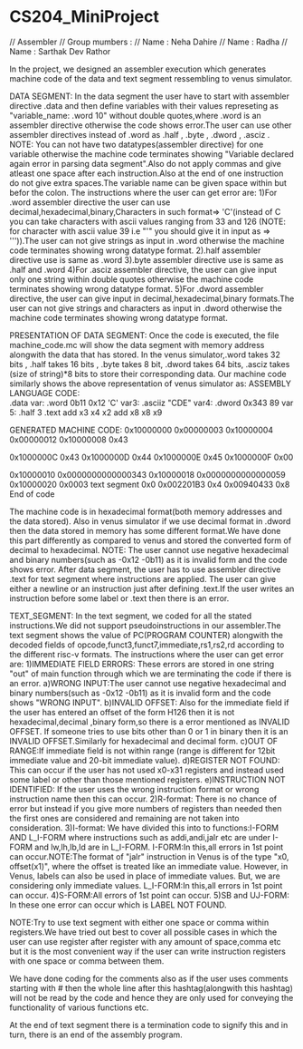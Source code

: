 # CS204_MiniProject
// Assembler
// Group mumbers :
//  Name : Neha Dahire
//  Name : Radha
//  Name : Sarthak Dev Rathor

In the project, we designed an assembler execution which generates machine code of the data and text segment ressembling to venus simulator.


DATA SEGMENT:
In the data segment the user have to start with assembler directive .data and then define variables with their values represeting as "variable_name: .word 10" without double quotes,where .word is an assembler directive otherwise the code shows error.The user can use other assembler directives instead of .word as .half , .byte , .dword , .asciz .		
NOTE: You can not have two datatypes(assembler directive) for one variable otherwise the machine code terminates showing "Variable declared again error in parsing data segment".Also do not apply commas and give atleast one space after each instruction.Also at the end of one instruction do not give extra spaces.The variable name can be given space within but befor the colon.
The instructions where the user can get error are:
1)For .word assembler directive the user can use decimal,hexadecimal,binary,Characters in such format=> 'C'(instead of C you can take characters with ascii values ranging from 33 and 126 (NOTE: for character with ascii value 39 i.e "'" you should give it in input as => '\'')).The user can not give strings as input in .word otherwise the machine code terminates showing wrong datatype format.
2).half assembler directive use is same as .word
3).byte assembler directive use is same as .half and .word
4)For .asciz assembler directive, the user can give input only one string within double quotes otherwise the machine code terminates showing wrong datatype format.
5)For .dword assembler directive, the user can give input in decimal,hexadecimal,binary formats.The user can not give strings and characters as input in .dword otherwise the machine code terminates showing wrong datatype format.

PRESENTATION OF DATA SEGMENT:
Once the code is executed, the file machine_code.mc will show the data segment with memory address alongwith the data that has stored.
In the venus simulator,.word takes 32 bits , .half takes 16 bits , .byte takes 8 bit, .dword takes 64 bits, .asciz takes (size of string)*8 bits to store their corresponding data.
Our machine code similarly shows the above representation of venus simulator as:
ASSEMBLY LANGUAGE CODE:				         
.data
var: .word 0b11 0x12 'C'
var3: .asciiz "CDE"
var4: .dword 0x343 89
var 5: .half 3
.text
add x3 x4 x2
add x8 x8 x9

GENERATED MACHINE CODE:
0x10000000 0x00000003
0x10000004 0x00000012
0x10000008 0x43

0x1000000C 0x43
0x1000000D 0x44
0x1000000E 0x45
0x1000000F 0x00

0x10000010 0x0000000000000343
0x10000018 0x0000000000000059
0x10000020 0x0003
text segment
0x0  0x002201B3
0x4  0x00940433
0x8  End of code


The machine code is in hexadecimal format(both memory addresses and the data stored).
Also in venus simulator if we use decimal format in .dword then the data stored in memory has some  different format.We have done this part differently as compared to venus and stored the converted form of decimal to hexadecimal.
NOTE: The user cannot use negative hexadecimal and binary numbers(such as -0x12 -0b11) as it is invalid form and the code shows error. 
After data segment, the user has to use assembler directive .text for text segment where instructions are applied.
The user can give either a newline or an instruction just after defining .text.If the user writes an instruction before some label or .text then there is an error.


TEXT_SEGMENT:
In the text segment, we coded for all the stated instructions.We did not support pseudoinstructions in our assembler.The text segment shows the value of PC(PROGRAM COUNTER) alongwith the decoded fields of opcode,funct3,funct7,immediate,rs1,rs2,rd according to the different risc-v formats.
The instructions where the user can get error are:
1)IMMEDIATE FIELD ERRORS: These errors are stored in one string "out" of main function through which we are terminating the code if there is an error. 
  a)WRONG INPUT:The user cannot use negative hexadecimal and binary numbers(such as -0x12 -0b11) as it is invalid form and the code shows "WRONG INPUT".
  b)INVALID OFFSET: Also for the immediate field if the user has entered an offset of the form H126 then it is not hexadecimal,decimal ,binary form,so there is a error mentioned as INVALID OFFSET. If someone tries to use bits other than 0 or 1 in binary then it is an INVALID OFFSET.Similarly for hexadecimal and decimal form.
  c)OUT OF RANGE:If immediate field is not within range (range is different for 12bit immediate value and 20-bit immediate value).
  d)REGISTER NOT FOUND: This can occur if the user has not used x0-x31 registers and instead used some label or other than those mentioned registers.
  e)INSTRUCTION NOT IDENTIFIED: If the user uses the wrong instruction format or wrong instruction name then this can occur.
2)R-format: There is no chance of error but instead if you give more numbers of registers than needed then the first ones are considered and remaining are not taken into consideration.
3)I-format: We have divided this into to functions:I-FORM AND L_I-FORM where instructions such as addi,andi,jalr etc are under I-FORM and lw,lh,lb,ld are in L_I-FORM.
	I-FORM:In this,all errors in 1st point can occur.NOTE:The format of "jalr" instruction in Venus is of the type "x0, offset(x1)", where the offset is treated like an immediate value. However, in Venus, labels can also be used in place of immediate values. But, we are considering only immediate values.
	L_I-FORM:In this,all errors in 1st point can occur.
4)S-FORM:All errors of 1st point can occur.
5)SB and UJ-FORM: In these one error can occur which is LABEL NOT FOUND.

NOTE:Try to use text segment with either one space or comma within registers.We have tried out best to cover all possible cases in which the user can use register after register with any amount of space,comma etc but it is the most convenient way if the user can write instruction registers with one space or comma between them.

We have done coding for the comments also as if the user uses comments starting with # then the whole line after this hashtag(alongwith this hashtag) will not be read by the code and hence they are only used for conveying the functionality of various functions etc.

At the end of text segment there is a termination code to signify this and in turn, there is an end of the assembly program.